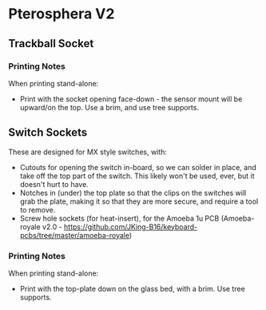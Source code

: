# Pterosphera V2

## Trackball Socket

### Printing Notes
When printing stand-alone:

  * Print with the socket opening face-down - the sensor mount will be upward/on the top.  Use a brim, and use tree supports.

## Switch Sockets
These are designed for MX style switches, with:

  * Cutouts for opening the switch in-board, so we can solder in place, and take off the top part of the switch.  This likely won't be used, ever, but it doesn't hurt to have.
  * Notches in (under) the top plate so that the clips on the switches will grab the plate, making it so that they are more secure, and require a tool to remove.
  * Screw hole sockets (for heat-insert), for the Amoeba 1u PCB (Amoeba-royale v2.0 - https://github.com/JKing-B16/keyboard-pcbs/tree/master/amoeba-royale)

### Printing Notes
When printing stand-alone:

  * Print with the top-plate down on the glass bed, with a brim.  Use tree supports.

